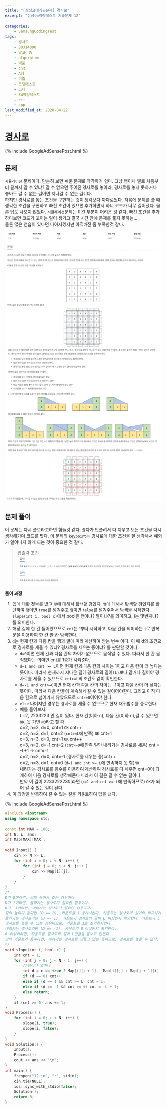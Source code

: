 ```yaml
---
title: "[삼성코테기출문제] 경사로"
excerpt: "삼성sw역량테스트 기출문제 12"

categories:
    - SamsungCodingTest
tags:
    - 경사로
    - BOJ14890
    - 알고리즘
    - algorhtim
    - 백준
    - 삼성
    - A형
    - 기출
    - 코딩테스트
    - 코테
    - SW역량테스트
    - c++
    - cpp  
last_modified_at: 2020-04-22
---  
```

# [경사로](https://www.acmicpc.net/problem/14890)  
  
{% include GoogleAdSensePost.html %}  
  
## 문제  
`시뮬레이션` 문제이다. 단순히 보면 쉬운 문제로 착각하기 쉽다. 그냥 행이나 열로 처음부터 끝까지 갈 수 있냐? 갈 수 없으면 주어진 경사로를 놓아라, 경사로를 놓지 못하거나 놓아도 갈 수 없는 길이면 지나갈 수 없는 길이다.  
하지만 경사로를 놓는 조건을 구현하는 것이 생각보다 까다로웠다. 처음에 문제를 풀 때 생각한 조건을 구현하고 빠진 조건이 있으면 추가하면서 하니 코드가 너무 길어졌다. 물론 답도 나오지 않았다. `시뮬레이션`문제는 이런 부분이 어려운 것 같다, 빠진 조건을 추가하다보면 코드가 꼬이는 일이 생기고 결국 시간 안에 문제를 풀지 못하는...  
물론 많은 연습이 있다면 나아지겠지만 아직까진 좀 부족한것 같다. 

[![문제](/assets/BOJ-samsung/2019-10-19-SamsungEX12-img01.jpg)](/assets/BOJ-samsung/2019-10-19-SamsungEX12-img01.jpg)  
[![문제](/assets/BOJ-samsung/2019-10-19-SamsungEX12-img02.jpg)](/assets/BOJ-samsung/2019-10-19-SamsungEX12-img02.jpg)  
[![문제](/assets/BOJ-samsung/2019-10-19-SamsungEX12-img03.jpg)](/assets/BOJ-samsung/2019-10-19-SamsungEX12-img03.jpg)
  
## 문제 풀이  
이 문제는 다시 풀으라고하면 힘들것 같다. 풀다가 안풀려서 다 지우고 모든 조건을 다시 생각해가며 코드를 짯다. 이 문제의 `keypoint`는 경사로에 대한 조건을 잘 생각해서 예외가 일어나지 않게 짜는 것이 중요한 것 같다.

>입출력 조건  
[![입력](/assets/BOJ-samsung/2019-10-19-SamsungEX12-img04.jpg)](/assets/BOJ-samsung/2019-10-19-SamsungEX12-img04.jpg)  
 
  
__풀이 과정__  
1. 맵에 대한 정보를 받고 `행`에 대해서 탐색할 것인지, `열`에 대해서 탐색할 것인지를 판단하여 `행`이면 `true`를 넘겨주고 `열`이면 `false`를 넘겨주어서 탐색을 시작한다.  
`slope(int i, bool c)`에서 bool은 행이냐? 열이냐?를 의미하고, i는 몇번째냐?를 의미한다.
2. 해당 길에 한 칸 들어왔으므로 `cnt`는 1부터 시작하고, 다음 칸을 의미하는 `j`로 반복문을 이용하여 한 칸 한 칸 탐색한다. 
3. `d`는 현재 칸과 다음 칸을 행과 열에 따라 계산하여 받는 변수 이다. 이 때 d의 조건으로 경사로를 세울 수 있냐? 경사로를 세우는 중이냐? 를 판단할 것이다.  
   + `d=0`이면 현재 칸과 다음 칸의 차이가 없으므로 움직일 수 있다. 따라서 한 칸 움직였다는 의미인 cnt를 1증가 시켜준다. 
   + `d=1 and cnt >= L`이면 현재 칸과 다음 칸의 차이는 1이고 다음 칸이 더 높다는 뜻이다. 따라서 현재까지 지나온 길이 경사로의 길이`(L)`보다 같거나 길어야 경사로를 세울 수 있으므로 `cnt>=L`의 조건도 같이 확인한다.  
   + `d=-1 and cnt>=0`이면 현재 칸과 다음 칸의 차이는 -1이고 다음 칸이 더 낮다는 뜻이다. 따라서 다음 칸들이 계속해서 갈 수 있는 길이어야한다. 그리고 아직 다음 칸으로 넘어가지 않았으므로 `cnt>=0`이어야 한다. 
   + `else` 나머지인 경우는 경사로를 세울 수 없으므로 현재 재귀함수를 종료한다.  
   + 예를 들어보자.  
	L=2, 2233223 인 길이 있다. 현재 칸(이하 c), 다음 칸(이하 n),갈 수 있으면 `OK`, 못 가면 `NO`라고 할 때  
	c=2, n=2, d=0, cnt=1 `OK` cnt++  
	c=2, n=3, d=1, cnt=2 (`cnt>=L`에 만족) `OK` cnt=1  
	c=3, n=3, d=0, cnt=1 `OK` cnt++  
	c=3, n=2, d=-1,cnt=2 (`cnt>=0`에 만족 일단 내려가는 경사로를 세움) cnt = -L+1 -> cnt=-1  
	c=2, n=2, d=0, cnt=-1 (경사로를 세우는 중)cnt++  
	c=2, n=3, d=1, cnt=0 (`d=1 and cnt >= L`에 만족하지 못 함)`NO`  
	내려가는 경사로를 음수를 이용하여 계산하여 경사로를 다 세우면 cnt=0이 되게하여 다음 경사로를 생각해준다 따라서 이 길은 갈 수 없는 길이다.  
	만약 이 길이 223322223이라면 (`d=1 and cnt >= L`에 만족하므로) `OK`가 되어 갈 수 있는 길이 된다. 	
4. 이 과정을 반복하여 갈 수 있는 길을 카운트하여 답을 낸다.  

{% include GoogleAdSensePost.html %}

```cpp  
#include <iostream>
using namespace std;

const int MAX = 100;
int N, L, ans;
int Map[MAX][MAX];

void Input() {
	cin >> N >> L;
	for (int i = 0; i < N; i++) {
		for (int j = 0; j < N; j++) {
			cin >> Map[i][j];
		}
	}
}
/*
D가 0이라면, 길의 높이가 같은 경우이다.
D가 1이라면, 올라가는 경사로가 필요한 경우이다.
D가 -1이라면, 내려가는 경사로가 필요한 경우이다.
길의 높이가 같다면 (D == 0), 카운트를 1 증가시킨다. 카운트는 경사로의 길이와 비교하기 위해 필요하다.
올라가는 경사로라면 (D == 1), 카운트가 경사로의 길이 L 이상인지 확인한다. 카운트가 L 이상이라면,
경사로를 놓을 수 있는 경우이므로, 카운트를 1로 초기화시킨다.
내려가는 경사로라면 (D == -1), 카운트가 0 이상인지 확인한다. 
0 이상이라면, 카운트를 경사로의 길이 L만큼을 음수로 만든다. 
만약 카운트가 음수라면, 내려가는 경사로를 만들고 있는 중이므로, 경사로를 놓을 수 없다.
*/
void slope(int i, bool c) {
	int cnt = 1;
	for (int j = 0; j < N - 1; j++) {
		//행이냐 열이냐
		int d = c == true ? Map[i][j + 1] - Map[i][j] : Map[j + 1][i] - Map[j][i];
		if (d == 0) cnt++;
		else if (d == 1 && cnt >= L) cnt = 1;
		else if (d == -1 && cnt >= 0) cnt = -L + 1;
		else return;
	}
	if (cnt >= 0) ans += 1;
}
void Process() {
	for (int i = 0; i < N; i++) {
		slope(i, true);
		slope(i, false);
	}
}
void Solution() {
	Input();
	Process();
	cout << ans << "\n";
}
int main() {
	freopen("12.in", "r", stdin);
	cin.tie(NULL);
	ios::sync_with_stdio(false);
	Solution();
	return 0;
}
```